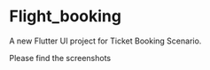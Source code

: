 # Flight_booking

A new Flutter UI project for Ticket Booking Scenario.
 
Please find the screenshots

